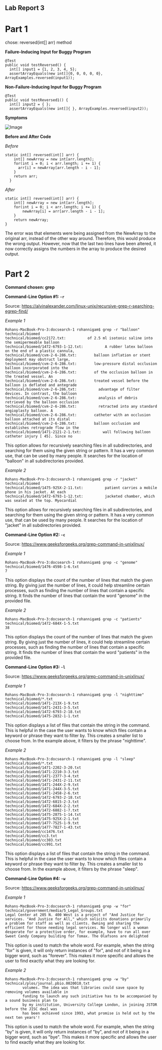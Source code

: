 ## Lab Report 3

# Part 1

chose: reversed(int[] arr) method

**Failure-Inducing Input for Buggy Program**
```
@Test
public void testReversed() {
  int[] input1 = {1, 2, 3, 4, 5};
  assertArrayEquals(new int[]{0, 0, 0, 0, 0}, ArrayExamples.reversed(input1));
```
**Non-Failure-Inducing Input for Buggy Program**
```
@Test
public void testReversed1() {
  int[] input2 = { };
  assertArrayEquals(new int[]{ }, ArrayExamples.reversed(input2));
```

**Symptoms**

![Image](error.jpg)

**Before and After Code**

*Before*
```
static int[] reversed(int[] arr) {
    int[] newArray = new int[arr.length];
    for(int i = 0; i < arr.length; i += 1) {
      arr[i] = newArray[arr.length - i - 1];
    }
    return arr;
  }
```

*After*
```
static int[] reversed(int[] arr) {
    int[] newArray = new int[arr.length];
    for(int i = 0; i < arr.length; i += 1) {
        newArray[i] = arr[arr.length - i - 1];
    }
    return newArray;
}
```

The error was that elements were being assigned from the NewArray to the original arr, instead of the other way around. Therefore, this would produce the wrong output. However, now that the last two lines have been altered, it now correctly assigns the numbers in the array to produce the desired output.

# Part 2

**Command chosen: grep**

**Command-Line Option #1: `-r`**

Source: https://alvinalexander.com/linux-unix/recursive-grep-r-searching-egrep-find/

*Example 1*
```
Rohans-MacBook-Pro-3:docsearch-1 rohannigam$ grep -r "balloon" technical/biomed
technical/biomed/cc2172.txt:          of 2.5 ml isotonic saline into the semipermeable balloon
technical/biomed/1472-6793-1-12.txt:          A rubber latex balloon on the end of a plastic cannula,
technical/biomed/cvm-2-6-286.txt:        balloon inflation or stent deployment may obstruct large,
technical/biomed/cvm-2-6-286.txt:        low-pressure distal occlusion balloon incorporated into the
technical/biomed/cvm-2-6-286.txt:        of the occlusion balloon in the treated vessel. An
technical/biomed/cvm-2-6-286.txt:        treated vessel before the balloon is deflated and antegrade
technical/biomed/cvm-2-6-286.txt:          advantage of filter devices. In contrast, the balloon
technical/biomed/cvm-2-6-286.txt:          analysis of debris retrieved by the balloon occlusion
technical/biomed/cvm-2-6-286.txt:          retracted into any standard angioplasty balloon. A
technical/biomed/cvm-2-6-286.txt:        catheter with an occlusion balloon attached at its distal
technical/biomed/cvm-2-6-286.txt:        balloon occlusion and establishes retrograde flow in the
technical/biomed/1471-2121-2-1.txt:          wall following balloon catheter injury [ 45]. Since no
```
This option allows for recursively searching files in all subdirectories, and searching for them using the given string or pattern. It has a very common use, that can be used by many people. It searches for the location of "balloon" in all subdirectories provided.

*Example 2*
```
Rohans-MacBook-Pro-3:docsearch-1 rohannigam$ grep -r "jacket" technical/biomed
technical/biomed/1475-925X-2-11.txt:          patient carries a mobile phone in his jacket. At each
technical/biomed/1472-6793-1-12.txt:          jacketed chamber, which was sealed at the top. Myocardial
```

This option allows for recursively searching files in all subdirectories, and searching for them using the given string or pattern. It has a very common use, that can be used by many people. It searches for the location of "jacket" in all subdirectories provided.

**Command-Line Option #2: `-c`**

Source: https://www.geeksforgeeks.org/grep-command-in-unixlinux/

*Example 1*
```
Rohans-MacBook-Pro-3:docsearch-1 rohannigam$ grep -c "genome" technical/biomed/1476-4598-1-6.txt
7
```

This option displays the count of the number of lines that match the given string. By giving just the number of lines, it could help streamline certain processes, such as finding the number of lines that contain a specific string. It finds the number of lines that contain the word "genome" in the provided file.

*Example 2*
```
Rohans-MacBook-Pro-3:docsearch-1 rohannigam$ grep -c "patients" technical/biomed/1472-684X-1-5.txt
38
```

This option displays the count of the number of lines that match the given string. By giving just the number of lines, it could help streamline certain processes, such as finding the number of lines that contain a specific string. It finds the number of lines that contain the word "patients" in the provided file.

**Command-Line Option #3: `-l`**

Source: https://www.geeksforgeeks.org/grep-command-in-unixlinux/

*Example 1*

```
Rohans-MacBook-Pro-3:docsearch-1 rohannigam$ grep -l "nighttime" technical/biomed/*.txt
technical/biomed/1471-213X-1-9.txt
technical/biomed/1471-2431-3-5.txt
technical/biomed/1472-6793-2-18.txt
technical/biomed/1475-2832-1-1.txt
```

This option displays a list of files that contain the string in the command. This is helpful in the case the user wants to know which files contain a keyword or phrase they want to filter by. This creates a smaller list to choose from. In the example above, it filters by the phrase "nighttime".

*Example 2*

```
Rohans-MacBook-Pro-3:docsearch-1 rohannigam$ grep -l "sleep" technical/biomed/*.txt
technical/biomed/1471-2202-3-20.txt
technical/biomed/1471-2210-3-3.txt
technical/biomed/1471-2377-3-4.txt
technical/biomed/1471-2431-2-11.txt
technical/biomed/1471-244X-2-9.txt
technical/biomed/1471-244X-3-5.txt
technical/biomed/1471-2458-2-6.txt
technical/biomed/1472-6793-2-18.txt
technical/biomed/1472-6815-2-3.txt
technical/biomed/1472-684X-2-2.txt
technical/biomed/1472-6882-1-7.txt
technical/biomed/1475-2875-1-14.txt
technical/biomed/1475-925X-2-1.txt
technical/biomed/1477-7525-1-9.txt
technical/biomed/1477-7827-1-43.txt
technical/biomed/cc1476.txt
technical/biomed/cc3.txt
technical/biomed/cc303.txt
technical/biomed/cc991.txt
```
This option displays a list of files that contain the string in the command. This is helpful in the case the user wants to know which files contain a keyword or phrase they want to filter by. This creates a smaller list to choose from. In the example above, it filters by the phrase "sleep".

**Command-Line Option #4: `-w`**

Source: https://www.geeksforgeeks.org/grep-command-in-unixlinux/

*Example 1*

```
Rohans-MacBook-Pro-3:docsearch-1 rohannigam$ grep -w "for" technical/government/media/5_Legal_Groups.txt 
Legal Center at 205 N. 400 West is a project of "And Justice for
services. "And Justice for All," which solicits donations primarily
a problem for staff as well as clients. Owning and sharing the
efficient for those needing legal services. No longer will a woman
desperate for a protective order, for example, have to run all over
Sweet Candy Company building for Tomax. The Olafsons are delighted
```
This option is used to match the whole word. For example, when the string "for" is given, it will only return instances of "for", and not of it being in a bigger word, such as "forever". This makes it more specific and allows the user to find exactly what they are looking for.

*Example 2*

```
Rohans-MacBook-Pro-3:docsearch-1 rohannigam$ grep -w "by" technical/plos/journal.pbio.0020010.txt 
        volumes. The idea was that libraries could save space by removing volumes available in
        funding to launch any such initiative has to be accompanied by a sound business plan to
        by my institution, University College London, in joining JSTOR before the JISC deal was
        has been achieved since 1993, what promise is held out by the next ten years'!
```
This option is used to match the whole word. For example, when the string "by" is given, it will only return instances of "by", and not of it being in a bigger word, such as "bye". This makes it more specific and allows the user to find exactly what they are looking for.
